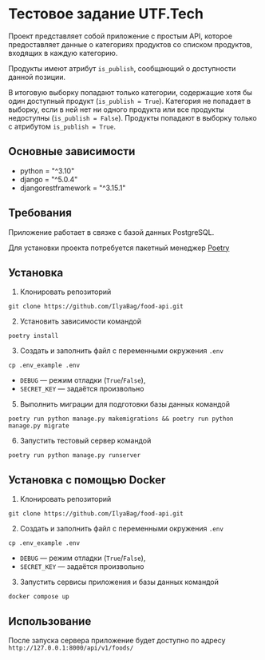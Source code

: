 # Тестовое задание UTF.Tech

Проект представляет собой приложение с простым API, которое предоставляет данные о категориях продуктов со списком продуктов, входящих в каждую категорию.

Продукты имеют атрибут `is_publish`, сообщающий о доступности данной позиции.

В итоговую выборку попадают только категории, содержащие хотя бы один доступный продукт (`is_publish = True`). Категория не попадает в выборку, если в ней нет ни одного продукта или все продукты недоступны (`is_publish = False`). Продукты попадают в выборку только с атрибутом `is_publish = True`.

## Основные зависимости

- python = "^3.10"
- django = "^5.0.4"
- djangorestframework = "^3.15.1"

## Требования

Приложение работает в связке с базой данных PostgreSQL.

Для установки проекта потребуется пакетный менеджер [Poetry](https://python-poetry.org/docs/#installation)

## Установка

1. Клонировать репозиторий
```
git clone https://github.com/IlyaBag/food-api.git
```
2. Установить зависимости командой
```
poetry install
```
3. Создать и заполнить файл с переменными окружения `.env`
```
cp .env_example .env
```
   - `DEBUG` — режим отладки (`True`/`False`),
   - `SECRET_KEY` — задаётся произвольно
5. Выполнить миграции для подготовки базы данных командой
```
poetry run python manage.py makemigrations && poetry run python manage.py migrate
```
6. Запустить тестовый сервер командой
```
poetry run python manage.py runserver
```

## Установка с помощью Docker

1. Клонировать репозиторий
```
git clone https://github.com/IlyaBag/food-api.git
```
2. Создать и заполнить файл с переменными окружения `.env`
```
cp .env_example .env
```
   - `DEBUG` — режим отладки (`True`/`False`),
   - `SECRET_KEY` — задаётся произвольно
3. Запустить сервисы приложения и базы данных командой
```
docker compose up
```

## Использование

После запуска сервера приложение будет доступно по адресу `http://127.0.0.1:8000/api/v1/foods/`
